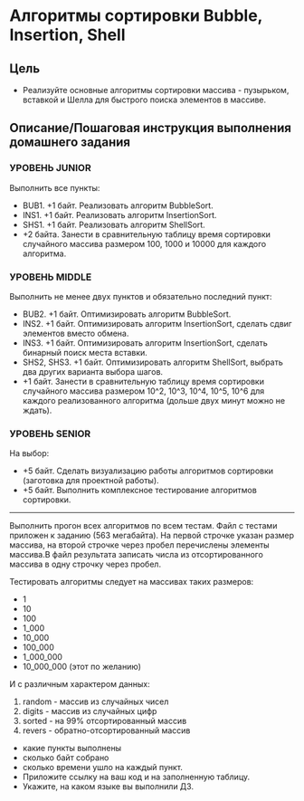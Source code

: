 # Алгоритмы сортировки Bubble, Insertion, Shell

## Цель

- Реализуйте основные алгоритмы сортировки массива - пузырьком, вставкой и Шелла для быстрого поиска элементов в массиве.

## Описание/Пошаговая инструкция выполнения домашнего задания

### УРОВЕНЬ JUNIOR

Выполнить все пункты:

- BUB1. +1 байт. Реализовать алгоритм BubbleSort.
- INS1. +1 байт. Реализовать алгоритм InsertionSort.
- SHS1. +1 байт. Реализовать алгоритм ShellSort.
- +2 байта. Занести в сравнительную таблицу время сортировки случайного массива размером 100, 1000 и 10000 для каждого алгоритма.

### УРОВЕНЬ MIDDLE

Выполнить не менее двух пунктов и обязательно последний пункт:

- BUB2. +1 байт. Оптимизировать алгоритм BubbleSort.
- INS2. +1 байт. Оптимизировать алгоритм InsertionSort, сделать сдвиг элементов вместо обмена.
- INS3. +1 байт. Оптимизировать алгоритм InsertionSort, сделать бинарный поиск места вставки.
- SHS2, SHS3. +1 байт. Оптимизировать алгоритм ShellSort, выбрать два других варианта выбора шагов.
- +1 байт. Занести в сравнительную таблицу время сортировки случайного массива размером 10^2, 10^3, 10^4, 10^5, 10^6 для каждого реализованного алгоритма (дольше двух минут можно не ждать).

### УРОВЕНЬ SENIOR

На выбор:

- +5 байт. Сделать визуализацию работы алгоритмов сортировки (заготовка для проектной работы).
- +5 байт. Выполнить комплексное тестирование алгоритмов сортировки.

---

Выполнить прогон всех алгоритмов по всем тестам. Файл с тестами приложен к заданию (563 мегабайта). На первой строчке указан размер массива, на второй строчке через пробел перечислены элементы массива.В файл результата записать числа из отсортированного массива в одну строчку через пробел.

Тестировать алгоритмы следует на массивах таких размеров:

- 1
- 10
- 100
- 1_000
- 10_000
- 100_000
- 1_000_000
- 10_000_000 (этот по желанию)

И с различным характером данных:

1. random - массив из случайных чисел
2. digits - массив из случайных цифр
3. sorted - на 99% отсортированный массив
4. revers - обратно-отсортированный массив

- какие пункты выполнены
- сколько байт собрано
- сколько времени ушло на каждый пункт.
- Приложите ссылку на ваш код и на заполненную таблицу.
- Укажите, на каком языке вы выполнили ДЗ.
